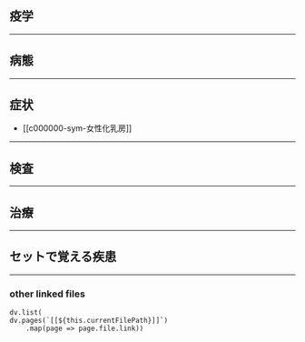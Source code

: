 ## 疫学
---
## 病態
---
## 症状
- [[c000000-sym-女性化乳房]]
---
## 検査
---
## 治療
---
## セットで覚える疾患
---
### other linked files
```dataviewjs
dv.list(
dv.pages(`[[${this.currentFilePath}]]`)
	.map(page => page.file.link))
```
